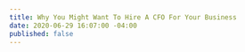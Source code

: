 ```yaml
---
title: Why You Might Want To Hire A CFO For Your Business
date: 2020-06-29 16:07:00 -04:00
published: false
---
```


